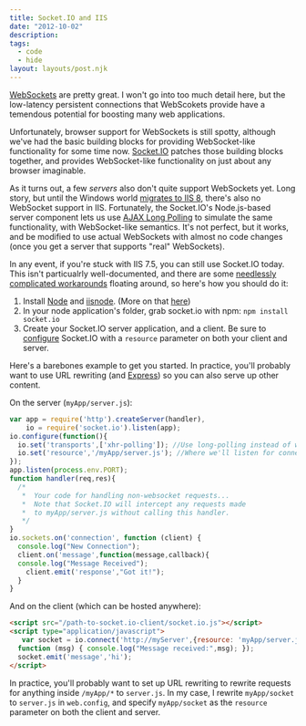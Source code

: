 ```yaml
---
title: Socket.IO and IIS
date: "2012-10-02"
description:
tags:
  - code
  - hide
layout: layouts/post.njk
---
```


[WebSockets](https://developer.mozilla.org/en-US/docs/WebSockets) are pretty great. I won't go into too much detail here, but the low-latency persistent connections that WebScokets provide have a temendous potential for boosting many web applications.

Unfortunately, browser support for WebSockets is still spotty, although we've had the basic building blocks for providing WebSocket-like functionality for some time now. [Socket.IO](http://socket.io) patches those building blocks together, and provides WebSocket-like functionality on just about any browser imaginable.

As it turns out, a few _servers_ also don't quite support WebSockets yet. Long story, but until the Windows world [migrates to IIS 8](http://www.paulbatum.com/2011/09/getting-started-with-websockets-in.html), there's also no WebSocket support in IIS. Fortunately, the Socket.IO's Node.js-based server component lets us use [AJAX Long Polling](http://en.wikipedia.org/wiki/Comet_%28programming%29#Ajax_with_long_polling) to simulate the same functionality, with WebSocket-like semantics. It's not perfect, but it works, and be modified to use actual WebSockets with almost no code changes (once you get a server that supports "real" WebSockets).

In any event, if you're stuck with IIS 7.5, you can still use Socket.IO today. This isn't particualrly well-documented, and there are some [needlessly complicated workarounds](https://github.com/tjanczuk/iisnode/issues/35) floating around, so here's how you should do it:

1. Install [Node](http://nodejs.org/) and [iisnode](https://github.com/tjanczuk/iisnode). (More on that [here](http://tomasz.janczuk.org/2011/08/hosting-nodejs-applications-in-iis-on.html))
2. In your node application's folder, grab socket.io with npm:
   `npm install socket.io`
3. Create your Socket.IO server application, and a client. Be sure to [configure](https://github.com/LearnBoost/Socket.IO/wiki/Configuring-Socket.IO) Socket.IO with a `resource` parameter on both your client and server.

Here's a barebones example to get you started. In practice, you'll probably want to use URL rewriting (and [Express](http://expressjs.com/)) so you can also serve up other content.

On the server (`myApp/server.js`):

```js
var app = require('http').createServer(handler),
    io = require('socket.io').listen(app);
io.configure(function(){
  io.set('transports',['xhr-polling']); //Use long-polling instead of websockets!
  io.set('resource','/myApp/server.js'); //Where we'll listen for connections.
});
app.listen(process.env.PORT);
function handler(req,res){
  /*
   *  Your code for handling non-websocket requests...
   *  Note that Socket.IO will intercept any requests made
   *  to myApp/server.js without calling this handler.
   */
}
io.sockets.on('connection', function (client) {
  console.log("New Connection");
  client.on('message',function(message,callback){
  console.log("Message Received");
    client.emit('response',"Got it!");
  }
}
```

And on the client (which can be hosted anywhere):

```html
<script src="/path-to-socket.io-client/socket.io.js"></script>
<script type="application/javascript">
   var socket = io.connect('http://myServer',{resource: 'myApp/server.js'}); //Same resource as the server. socket.on('response',
  function (msg) { console.log("Message received:",msg); });
  socket.emit('message','hi');
</script>
```

In practice, you'll probably want to set up URL rewriting to rewrite requests for anything inside `/myApp/*` to `server.js`. In my case, I rewrite `myApp/socket` to `server.js` in `web.config`, and specify `myApp/socket` as the `resource` parameter on both the client and server.
